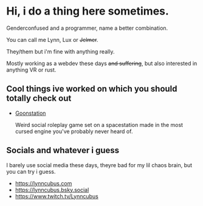 # Hi, i do a thing here sometimes.

Genderconfused and a programmer, name a better combination.

You can call me Lynn, Lux or ~~Jelmer~~. 

They/them but i'm fine with anything really.

Mostly working as a webdev these days ~~and suffering~~, but also interested in anything VR or rust.

## Cool things ive worked on which you should totally check out

- [Goonstation](https://github.com/goonstation/goonstation)

  Weird social roleplay game set on a spacestation made in the most cursed engine you've probably never heard of.

## Socials and whatever i guess

I barely use social media these days, theyre bad for my lil chaos brain, but you can try i guess.

- https://lynncubus.com
- https://lynncubus.bsky.social
- https://www.twitch.tv/Lynncubus
